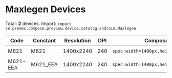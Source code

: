 # Maxlegen Devices

Total: **2** devices. Import: `import se.premex.compose.preview.device.catalog.android.Maxlegen`

| Code | Constant | Resolution | DPI | Compose Spec | Preview Usage |
|------|----------|------------|-----|-------------|---------------|
| M621 | M621 | 1400x2240 | 240 | `spec:width=1400px,height=2240px,dpi=240` | `@Preview(device = Maxlegen.M621)` |
| M621-EEA | M621_EEA | 1400x2240 | 240 | `spec:width=1400px,height=2240px,dpi=240` | `@Preview(device = Maxlegen.M621_EEA)` |

<!-- Generated automatically. Do not edit manually. -->
